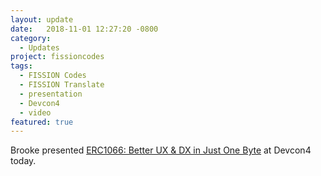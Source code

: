 ```yaml
---
layout: update
date:   2018-11-01 12:27:20 -0800
category:
  - Updates
project: fissioncodes
tags:
  - FISSION Codes
  - FISSION Translate
  - presentation
  - Devcon4
  - video
featured: true
---
```

Brooke presented [ERC1066: Better UX & DX in Just One Byte](https://slideslive.ch/38911936) at Devcon4 today.